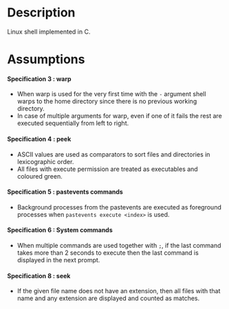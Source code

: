 # Description

Linux shell implemented in C.

# Assumptions

#### Specification 3 : warp

- When warp is used for the very first time with the `-` argument shell warps to the home directory since there is no previous working directory.
- In case of multiple arguments for warp, even if one of it fails the rest are executed sequentially from left to right.

#### Specification 4 : peek

- ASCII values are used as comparators to sort files and directories in lexicographic order.
- All files with execute permission are treated as executables and coloured green.

#### Specification 5 : pastevents commands
- Background processes from the pastevents are executed as foreground processes when `pastevents execute <index>` is used. 

#### Specification 6 : System commands 
- When multiple commands are used together with `;`, if the last command takes more than 2 seconds to execute then the last command is displayed in the next prompt.

#### Specification 8 : seek

- If the given file name does not have an extension, then all files with that name and any extension are displayed and counted as matches.
